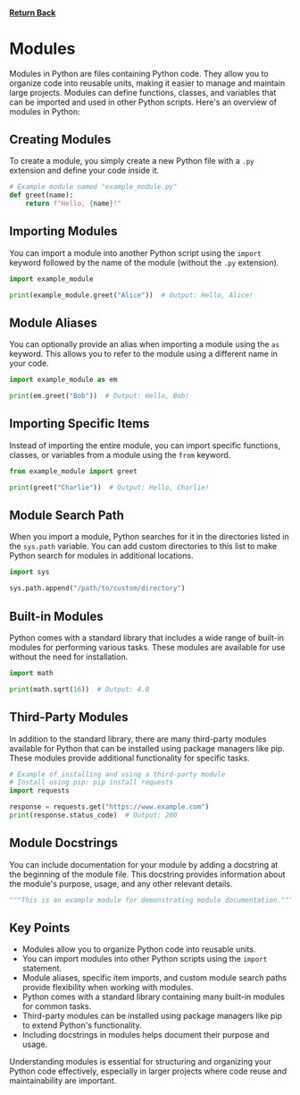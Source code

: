 #### [Return Back](../python_for_testers.md)

# Modules

Modules in Python are files containing Python code. They allow you to organize code into reusable units, making it easier to manage and maintain large projects. Modules can define functions, classes, and variables that can be imported and used in other Python scripts. Here's an overview of modules in Python:

## Creating Modules

To create a module, you simply create a new Python file with a `.py` extension and define your code inside it.

```python
# Example module named "example_module.py"
def greet(name):
    return f"Hello, {name}!"
```

## Importing Modules

You can import a module into another Python script using the `import` keyword followed by the name of the module (without the `.py` extension).

```python
import example_module

print(example_module.greet("Alice"))  # Output: Hello, Alice!
```

## Module Aliases

You can optionally provide an alias when importing a module using the `as` keyword. This allows you to refer to the module using a different name in your code.

```python
import example_module as em

print(em.greet("Bob"))  # Output: Hello, Bob!
```

## Importing Specific Items

Instead of importing the entire module, you can import specific functions, classes, or variables from a module using the `from` keyword.

```python
from example_module import greet

print(greet("Charlie"))  # Output: Hello, Charlie!
```

## Module Search Path

When you import a module, Python searches for it in the directories listed in the `sys.path` variable. You can add custom directories to this list to make Python search for modules in additional locations.

```python
import sys

sys.path.append("/path/to/custom/directory")
```

## Built-in Modules

Python comes with a standard library that includes a wide range of built-in modules for performing various tasks. These modules are available for use without the need for installation.

```python
import math

print(math.sqrt(16))  # Output: 4.0
```

## Third-Party Modules

In addition to the standard library, there are many third-party modules available for Python that can be installed using package managers like pip. These modules provide additional functionality for specific tasks.

```python
# Example of installing and using a third-party module
# Install using pip: pip install requests
import requests

response = requests.get("https://www.example.com")
print(response.status_code)  # Output: 200
```

## Module Docstrings

You can include documentation for your module by adding a docstring at the beginning of the module file. This docstring provides information about the module's purpose, usage, and any other relevant details.

```python
"""This is an example module for demonstrating module documentation."""
```

## Key Points

- Modules allow you to organize Python code into reusable units.
- You can import modules into other Python scripts using the `import` statement.
- Module aliases, specific item imports, and custom module search paths provide flexibility when working with modules.
- Python comes with a standard library containing many built-in modules for common tasks.
- Third-party modules can be installed using package managers like pip to extend Python's functionality.
- Including docstrings in modules helps document their purpose and usage.

Understanding modules is essential for structuring and organizing your Python code effectively, especially in larger projects where code reuse and maintainability are important.
